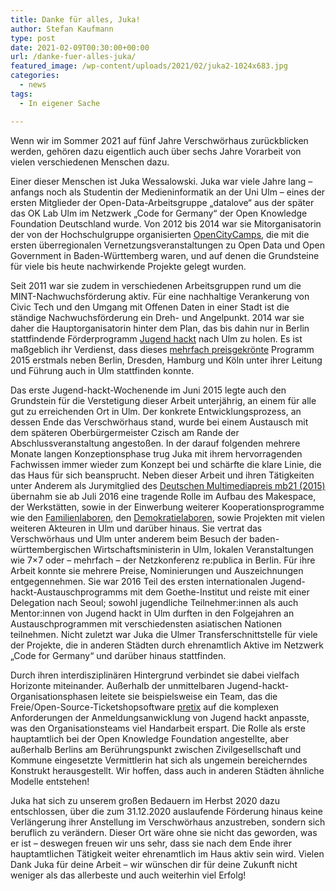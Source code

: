 ```yaml
---
title: Danke für alles, Juka!
author: Stefan Kaufmann
type: post
date: 2021-02-09T00:30:00+00:00
url: /danke-fuer-alles-juka/
featured_image: /wp-content/uploads/2021/02/juka2-1024x683.jpg
categories:
  - news
tags:
  - In eigener Sache

---
```


Wenn wir im Sommer 2021 auf fünf Jahre Verschwörhaus zurückblicken werden, gehören dazu eigentlich auch über sechs Jahre Vorarbeit von vielen verschiedenen Menschen dazu.

Einer dieser Menschen ist Juka Wessalowski. Juka war viele Jahre lang – anfangs noch als Studentin der Medieninformatik an der Uni Ulm – eines der ersten Mitglieder der Open-Data-Arbeitsgruppe „datalove“ aus der später das OK Lab Ulm im Netzwerk „Code for Germany“ der Open Knowledge Foundation Deutschland wurde. Von 2012 bis 2014 war sie Mitorganisatorin der von der Hochschulgruppe organisierten [OpenCityCamps][2], die mit die ersten überregionalen Vernetzungsveranstaltungen zu Open Data und Open Government in Baden-Württemberg waren, und auf denen die Grundsteine für viele bis heute nachwirkende Projekte gelegt wurden.

Seit 2011 war sie zudem in verschiedenen Arbeitsgruppen rund um die MINT-Nachwuchsförderung aktiv. Für eine nachhaltige Verankerung von Civic Tech und den Umgang mit Offenen Daten in einer Stadt ist die ständige Nachwuchsförderung ein Dreh- und Angelpunkt. 2014 war sie daher die Hauptorganisatorin hinter dem Plan, das bis dahin nur in Berlin stattfindende Förderprogramm [Jugend hackt][3] nach Ulm zu holen. Es ist maßgeblich ihr Verdienst, dass dieses [mehrfach preisgekrönte][4] Programm 2015 erstmals neben Berlin, Dresden, Hamburg und Köln unter ihrer Leitung und Führung auch in Ulm stattfinden konnte.

Das erste Jugend-hackt-Wochenende im Juni 2015 legte auch den Grundstein für die Verstetigung dieser Arbeit unterjährig, an einem für alle gut zu erreichenden Ort in Ulm. Der konkrete Entwicklungsprozess, an dessen Ende das Verschwörhaus stand, wurde bei einem Austausch mit dem späteren Oberbürgermeister Czisch am Rande der Abschlussveranstaltung angestoßen. In der darauf folgenden mehrere Monate langen Konzeptionsphase trug Juka mit ihrem hervorragenden Fachwissen immer wieder zum Konzept bei und schärfte die klare Linie, die das Haus für sich beansprucht. Neben dieser Arbeit und ihren Tätigkeiten unter Anderem als Jurymitglied des [Deutschen Multimediapreis mb21 (2015)][5] übernahm sie ab Juli 2016 eine tragende Rolle im Aufbau des Makespace, der Werkstätten, sowie in der Einwerbung weiterer Kooperationsprogramme wie den [Familienlaboren][6], den [Demokratielaboren][7], sowie Projekten mit vielen weiteren Akteuren in Ulm und darüber hinaus. Sie vertrat das Verschwörhaus und Ulm unter anderem beim Besuch der baden-württembergischen Wirtschaftsministerin in Ulm, lokalen Veranstaltungen wie 7×7 oder – mehrfach – der Netzkonferenz re:publica in Berlin. Für ihre Arbeit konnte sie mehrere Preise, Nominierungen und Auszeichnungen entgegennehmen. Sie war 2016 Teil des ersten internationalen Jugend-hackt-Austauschprogramms mit dem Goethe-Institut und reiste mit einer Delegation nach Seoul; sowohl jugendliche Teilnehmer:innen als auch Mentor:innen von Jugend hackt in Ulm durften in den Folgejahren an Austauschprogrammen mit verschiedensten asiatischen Nationen teilnehmen. Nicht zuletzt war Juka die Ulmer Transferschnittstelle für viele der Projekte, die in anderen Städten durch ehrenamtlich Aktive im Netzwerk „Code for Germany“ und darüber hinaus stattfinden.

Durch ihren interdisziplinären Hintergrund verbindet sie dabei vielfach Horizonte miteinander. Außerhalb der unmittelbaren Jugend-hackt-Organisationsphasen leitete sie beispielsweise ein Team, das die Freie/Open-Source-Ticketshopsoftware [pretix][8] auf die komplexen Anforderungen der Anmeldungsanwicklung von Jugend hackt anpasste, was den Organisationsteams viel Handarbeit erspart. Die Rolle als erste hauptamtlich bei der Open Knowledge Foundation angestellte, aber außerhalb Berlins am Berührungspunkt zwischen Zivilgesellschaft und Kommune eingesetzte Vermittlerin hat sich als ungemein bereicherndes Konstrukt herausgestellt. Wir hoffen, dass auch in anderen Städten ähnliche Modelle entstehen!

Juka hat sich zu unserem großen Bedauern im Herbst 2020 dazu entschlossen, über die zum 31.12.2020 auslaufende Förderung hinaus keine Verlängerung ihrer Anstellung im Verschwörhaus anzustreben, sondern sich beruflich zu verändern. Dieser Ort wäre ohne sie nicht das geworden, was er ist – deswegen freuen wir uns sehr, dass sie nach dem Ende ihrer hauptamtlichen Tätigkeit weiter ehrenamtlich im Haus aktiv sein wird. Vielen Dank Juka für deine Arbeit – wir wünschen dir für deine Zukunft nicht weniger als das allerbeste und auch weiterhin viel Erfolg!

 [1]: https://verschwoerhaus.de/wp-content/uploads/2021/02/juka2.jpg
 [2]: http://www.opencitycamp.de/
 [3]: https://jugendhackt.org/
 [4]: https://jugendhackt.org/ueber/
 [5]: https://www.mb21.de/
 [6]: https://familienlabore.de/
 [7]: https://demokratielabore.de/
 [8]: https://pretix.eu/about/de/